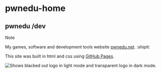 # pwnedu-home
## pwnedu /dev

> [!NOTE]
> My games, software and development tools website [pwnedu.net](https://pwnedu.net). :shipit:
> 
> This site was built in html and css using [GitHub Pages](https://pages.github.com/).


<picture>
  <source media="(prefers-color-scheme: dark)" srcset="https://pwnedu.net/logo128.png">
  <source media="(prefers-color-scheme: light)" srcset="https://pwnedu.net/logo128_b.png">
  <img alt="Shows blacked out logo in light mode and transparent logo in dark mode." src="https://pwnedu.net/logo128.png">
</picture>

